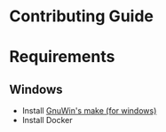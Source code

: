 # Contributing Guide

# Requirements

## Windows

- Install [GnuWin's make (for windows)](http://gnuwin32.sourceforge.net/packages/make.htm)
- Install Docker